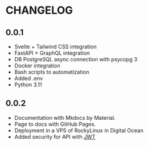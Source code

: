 # CHANGELOG

## 0.0.1

- Svelte + Tailwind CSS integration
- FastAPI + GraphQL integration
- DB PostgreSQL async connection with psycopg 3
- Docker integration
- Bash scripts to automatization
- Added .env
- Python 3.11

## 0.0.2

- Documentation with Mkdocs by Material.
- Page to docs with GitHub Pages.
- Deployment in a VPS of RockyLinux in Digital Ocean
- Added security for API with [JWT](https://jwt.io/)
